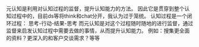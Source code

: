 元认知是利用对认知过程的监督，提升认知能力的方法。
因此它是贯穿到整个认知过程中的，目前ds等将think和chat分开，我认为过于笼统。
认知过程是一个闭环过程：
思考-行动-结果-思考
而元认知是对这个过程随时随地的进行监督，通过监督来启发认知过程中需要去做的事情，从而提升认知能力。
例如：搜集更全面的资料？更深入的和客户交谈需求？等等
